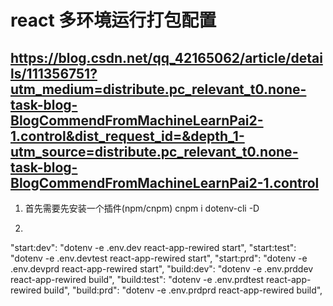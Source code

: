 # react 多环境运行打包配置 
## https://blog.csdn.net/qq_42165062/article/details/111356751?utm_medium=distribute.pc_relevant_t0.none-task-blog-BlogCommendFromMachineLearnPai2-1.control&dist_request_id=&depth_1-utm_source=distribute.pc_relevant_t0.none-task-blog-BlogCommendFromMachineLearnPai2-1.control

1. 首先需要先安装一个插件(npm/cnpm) cnpm i dotenv-cli -D
2. ```

"start:dev": "dotenv -e .env.dev react-app-rewired start",
    "start:test": "dotenv -e .env.devtest react-app-rewired start",
    "start:prd": "dotenv -e .env.devprd react-app-rewired start",
    "build:dev": "dotenv -e .env.prddev react-app-rewired build",
    "build:test": "dotenv -e .env.prdtest react-app-rewired build",
    "build:prd": "dotenv -e .env.prdprd react-app-rewired build",

```
